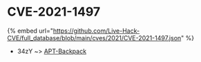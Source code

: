 # CVE-2021-1497
{% embed url="https://github.com/Live-Hack-CVE/full_database/blob/main/cves/2021/CVE-2021-1497.json" %}

* 34zY ~> [APT-Backpack](https://www.alice-snow.ru/2021/database/cve-2021-1497/apt-backpack-34zy)